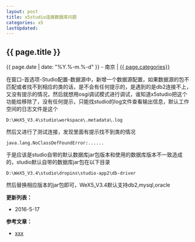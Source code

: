 ```yaml
---
layout: post
title: x5studio连接数据库问题
categories: x5
lastUpdated: 
---
```


## {{ page.title }}

{{ page.date | date: "%Y.%-m.%-d" }} - 南京 | <a href="/archive#{{ page.categories }}">{{ page.categories}}</a>

在窗口-首选项-Studio配置-数据源中，新增一个数据源配置，如果数据源的包不匹配或者找不到相应的类的话，是不会有任何提示的，是遇到的是db2连接不上，又没有提示的情况，然后就想用osgi调试模式进行调试，谁知道x5studio把这个功能给移除了，没有任何提示，只能找studio的log文件查看输出信息，默认工作空间的日志文件是这个

```
D:\WeX5_V3.4\studio\workspace\.metadata\.log
```

然后又进行了测试连接，发现里面有提示找不到类的情况

```
java.lang.NoClassDefFoundError:......
```

于是应该是studio自带的默认数据库jar包版本和使用的数据库版本不一致造成的，studio默认自带的数据库jar包在以下目录

```
D:\WeX5_V3.4\studio\dropins\studio-app2\db-driver
```

然后替换相应版本的jar包即可，WeX5_V3.4默认支持db2,mysql,oracle

**更新列表：**

* 2016-5-17



**参考文章：**

* [xxx][1]


[1]: http://xxx
